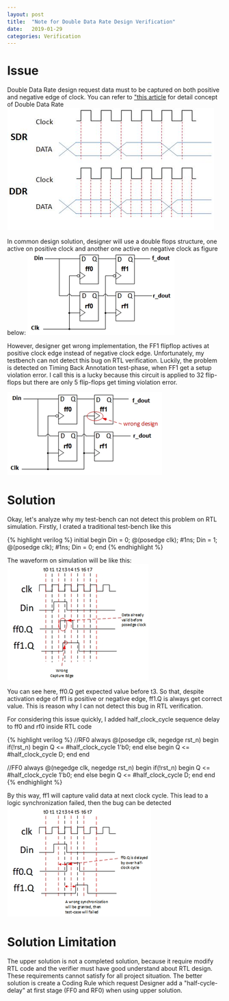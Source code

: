 ```yaml
---
layout: post
title:  "Note for Double Data Rate Design Verification"
date:   2019-01-29
categories: Verification
---
```



# Issue
Double Data Rate design request data must to be captured on both positive and negative edge of clock. You can refer to ["this article](http://www.ni.com/white-paper/7284/en/) for detail concept of Double Data Rate
![Figure 1. Double Data Rate](/assets/20190216/20190216_1.jpg)

In common design solution, designer will use a double flops structure, one active on positive clock and another one active on negative clock as figure below:
![Figure 2a. Correct Design Idea](/assets/20190216/20190216_2a.jpg)

However, designer get wrong implementation, the FF1 flipflop actives at positive clock edge instead of negative clock edge. Unfortunately, my testbench can not detect this bug on RTL verification. Luckily, the problem is detected on Timing Back Annotation test-phase, when FF1 get a setup violation error. I call this is a lucky because this circuit is applied to 32 flip-flops but there are only 5 flip-flops get timing violation error.

![Figure 2b. Wrong Design Implement](/assets/20190216/20190216_2b.jpg)

# Solution

Okay, let's analyze why my test-bench can not detect this problem on RTL simulation. Firstly, I crated a traditional test-bench like this 

{% highlight verilog %}
initial begin
  Din = 0;
  @(posedge clk); #1ns;
  Din = 1;
  @(posedge clk); #1ns;
  Din = 0;
end
{% endhighlight %} 

The waveform on simulation will be like this:
![Figure 3a. Missed-bug test-bench](/assets/20190216/20190216_3a.jpg)

You can see here, ff0.Q get expected value before t3. So that, despite activation edge of ff1 is positive or negative edge,  ff1.Q is always get correct value. This is reason why I can not detect this bug in RTL verification.

For considering this issue quickly, I added half_clock_cycle sequence delay to ff0 and rf0 inside RTL code

{% highlight verilog %}
//RF0
always @(posedge clk, negedge rst_n) begin
  if(!rst_n) begin
    Q <= #half_clock_cycle 1'b0;
  end else begin
    Q <= #half_clock_cycle D;
  end
end

//FF0
always @(negedge clk, negedge rst_n) begin
  if(!rst_n) begin
    Q <= #half_clock_cycle 1'b0;
  end else begin
    Q <= #half_clock_cycle D;
  end
end
{% endhighlight %} 
 
By this way, ff1 will capture valid data at next clock cycle. This lead to a logic synchronization failed, then the bug can be detected
![Figure 3a. Modified test-bench](/assets/20190216/20190216_3b.jpg)
 
# Solution Limitation

The upper solution is not a completed solution, because it require modify RTL code and the verifier must have good understand about RTL design. These requirements cannot satisfy for all project situation. The better solution is create a Coding Rule which request Designer add a "half-cycle-delay" at first stage (FF0 and RF0) when using upper solution.

